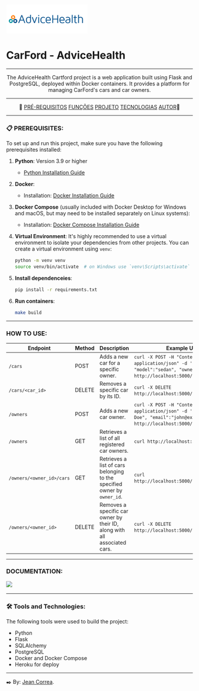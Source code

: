 
<img src='./readme_assets/advicehealth.png'>

#  CarFord - AdviceHealth

---

<p align="center"> The AdviceHealth Cartford project is a web application built using Flask and PostgreSQL, 
deployed within Docker containers. It provides a platform for managing CarFord's cars and car owners. </p>

---

<p align = "center" >📌 
    <a href="#">PRÉ-REQUISITOS</a>
    <a href="#">FUNÇÕES</a>
    <a href="#">PROJETO</a>
    <a href="#">TECNOLOGIAS</a>
    <a href="#">AUTOR</a>📌 
</p> 

---

### 📋  PREREQUISITES:

To set up and run this project, make sure you have the following prerequisites installed:

1. **Python**: Version 3.9 or higher
   - [Python Installation Guide](https://www.python.org/downloads/)


2. **Docker**:
   - Installation: [Docker Installation Guide](https://docs.docker.com/get-docker/)


3. **Docker Compose** (usually included with Docker Desktop for Windows and macOS, but may need to be installed separately on Linux systems):
   - Installation: [Docker Compose Installation Guide](https://docs.docker.com/compose/install/)
 

4. **Virtual Environment**: It's highly recommended to use a virtual environment to isolate your dependencies from other projects. You can create a virtual environment using `venv`:

   ```bash
   python -m venv venv
   source venv/bin/activate  # on Windows use `venv\Scripts\activate`

5. **Install dependenceies**:

    ```bash
    pip install -r requirements.txt


6. **Run containers**:
   ```bash
   make build
   
---
### HOW TO USE:

| Endpoint                         | Method | Description                                                                                         | Example Usage                                                                                     |
|----------------------------------|--------|-----------------------------------------------------------------------------------------------------|---------------------------------------------------------------------------------------------------|
| `/cars`                          | POST   | Adds a new car for a specific owner.                                                                | `curl -X POST -H "Content-Type: application/json" -d '{"color":"blue", "model":"sedan", "owner_id":1}' http://localhost:5000/cars` |
| `/cars/<car_id>`                 | DELETE | Removes a specific car by its ID.                                                                   | `curl -X DELETE http://localhost:5000/cars/1`                                                     |
| `/owners`                        | POST   | Adds a new car owner.                                                                               | `curl -X POST -H "Content-Type: application/json" -d '{"name":"John Doe", "email":"john@example.com"}' http://localhost:5000/car_owners` |
| `/owners`                    | GET    | Retrieves a list of all registered car owners.                                                      | `curl http://localhost:5000/car_owners`                                                           |
| `/owners/<owner_id>/cars`    | GET    | Retrieves a list of cars belonging to the specified owner by `owner_id`.                            | `curl http://localhost:5000/car_owners/1/cars`                                                    |
| `/owners/<owner_id>`         | DELETE | Removes a specific car owner by their ID, along with all associated cars.                            | `curl -X DELETE http://localhost:5000/car_owners/1`                                                |

---

### DOCUMENTATION:

<img src='./readme_assets/local_swagger.png'>

---
### 🛠️ Tools and Technologies:

The following tools were used to build the project:

- Python
- Flask
- SQLAlchemy
- PostgreSQL
- Docker and Docker Compose
- Heroku for deploy

---

✒️ By: <a href="https://github.com/Jeanlcorrea">Jean Correa</a>. 
